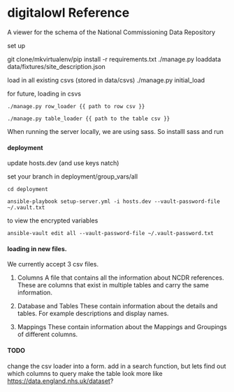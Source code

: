 digitalowl Reference
====================

A viewer for the schema of the National Commissioning Data Repository

set up

git clone/mkvirtualenv/pip install -r requirements.txt
./manage.py loaddata data/fixtures/site_description.json

load in all existing csvs (stored in data/csvs)
./manage.py initial_load

for future, loading in csvs

`./manage.py row_loader {{ path to row csv }}`

`./manage.py table_loader {{ path to the table csv }}`

When running the server locally, we are using sass. So installl sass and run
<!-- sass --watch csv_schema/static/css/styles.scss:csv_schema/static/css/styles.css -->

#### deployment
update hosts.dev (and use keys natch)

set your branch in deployment/group_vars/all

`cd deployment`

`ansible-playbook setup-server.yml -i hosts.dev --vault-password-file ~/.vault.txt`

to view the encrypted variables

`ansible-vault edit all --vault-password-file ~/.vault-password.txt`


#### loading in new files.
We currently accept 3 csv files.

1. Columns
A file that contains all the information about NCDR references. These are columns
that exist in multiple tables and carry the same information.

2. Database and Tables
These contain information about the details and tables. For example descriptions
and display names.

3. Mappings
These contain information about the Mappings and Groupings of different columns.



#### TODO
change the csv loader into a form.
add in a search function, but lets find out which columns to query
make the table look more like https://data.england.nhs.uk/dataset?

